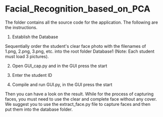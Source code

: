 # Facial_Recognition_based_on_PCA

The folder contains all the source code for the application. The following are the instructions.

1) Establish the Database

Sequentially order the student's clear face photo with the filenames of 1.png, 2.png, 3.png, etc. into the root folder Database1 (Note: Each student must load 3 pictures).

2) Open GUI_cap.py and in the GUI press the start

3) Enter the student ID

4) Compile and run GUI.py, in the GUI press the start

Then you can have a look on the result. While for the process of capturing faces, you must need to use the clear and complete face without any cover. We suggest you to use the extract_face.py file to capture faces and then put them into the database folder.